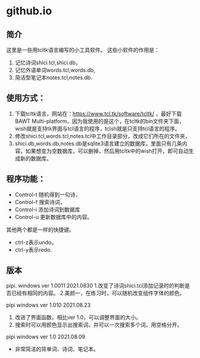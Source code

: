 # github.io
## 简介
这里是一些用tcltk语言编写的小工具软件。
这些小软件的作用是：
1. 记忆诗词shici.tcl,shici.db，
2. 记忆外语单词words.tcl,words.db,
3. 简洁型笔记本notes.tcl,notes.db.



## 使用方式：
1. 下载tcltk语言，网站在：https://www.tcl.tk/software/tcltk/ ，最好下载BAWT Multi-platform，因为我使用的是这个，在tcltk的bin文件夹下面，wish就是支持tk界面与tcl语言的程序，tclsh就是只支持tcl语言的程序。
2. 修改shici.tcl,words.tcl,notes.tcl中工作目录部分，改成它们所在的文件夹，
3. shici.db,words.db,notes.db是sqlite3语言建立的数据库，里面只有几条内容，如果想变为空数据库，可以删掉，然后用tcltk中的wish打开，即可自动生成新的数据库。


## 程序功能：

- Control-t 随机得到一句诗，
- Control-f 搜索诗词，
- Control-i 添加诗词到数据库
- Control-u 更新数据库中的内容。

 其他两个都是一样的快捷键。

- ctrl-z表示undo，
- ctrl-y表示redo.

## 版本
pipi. windows ver 1.0011 2021.0830
1.改变了诗词shici.tcl添加记录时的判断是否已经有相同的内容。
2.美颜一，在练习时，可以随机改变组件字体的颜色。

pipi  windows ver 1.010 2021.08.23
1. 改进了界面函数，相比ver 1.0，可以调整界面的大小。
2. 搜索时可以用颜色显示出搜索词，并可以一次搜索多个词，用空格分开。

pipi  windows ver 1.0 2021.08.09
- 非常简洁的背单词、诗词、笔记本。

